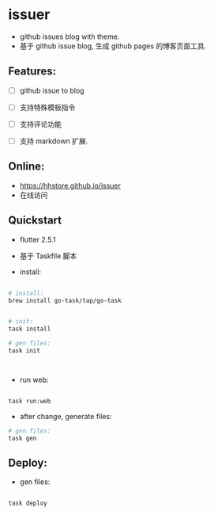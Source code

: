 # issuer


- github issues blog with theme.
- 基于 github issue blog, 生成 github pages 的博客页面工具.

## Features:

- [ ] github issue to blog
- [ ] 支持特殊模板指令
- [ ] 支持评论功能
- [ ] 支持 markdown 扩展. 


## Online:

- https://hhstore.github.io/issuer
- 在线访问


## Quickstart


- flutter 2.5.1
- 基于 Taskfile 脚本

- install: 


```bash

# install: 
brew install go-task/tap/go-task


# init:
task install

# gen files:
task init




```




- run web:


```bash

task run:web

```

- after change, generate files:

```bash
# gen files:
task gen

```

## Deploy:


- gen files:


```bash

task deploy


```
